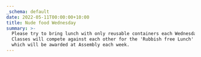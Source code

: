 ```yaml
---
_schema: default
date: 2022-05-11T00:00:00+10:00
title: Nude food Wednesday
summary: >-
  Please try to bring lunch with only reusable containers each Wednesday.
  Classes will compete against each other for the 'Rubbish free Lunch' trophy
  which will be awarded at Assembly each week.
---
```

